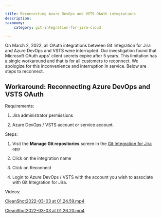 ```yaml
---

title: Reconnecting Azure DevOps and VSTS OAuth integrations
description:
taxonomy:
    category: git-integration-for-jira-cloud

---
```

On March 2, 2022, all OAuth integrations between Git Integration for Jira and Azure DevOps and VSTS were interrupted. Our investigation found that Microsoft OAuth apps' client secrets expire after 5 years. This limitation has a single workaround and that is for all customers to reconnect. We apologize for this inconvenience and interruption in service. Below are steps to reconnect.

## Workaround: Reconnecting Azure DevOps and VSTS OAuth

Requirements:

1.  Jira administrator permissions

2.  Azure DevOps / VSTS account or service account.


Steps:

1.  Visit the **Manage Git repositories** screen in the [Git Integration for Jira](https://marketplace.atlassian.com/apps/4984/git-integration-for-jira?hosting=cloud&tab=overview) app

2.  Click on the integration name

3.  Click on Reconnect

4.  Login to Azure DevOps / VSTS with the account you wish to associate with Git Integration for Jira.


Videos:

[CleanShot2022-03-03 at 01.24.59.mp4](/wiki/download/attachments/2079686657/CleanShot2022-03-03%20at%2001.24.59.mp4?version=1&modificationDate=1646288892990&cacheVersion=1&api=v2&width=210)

[CleanShot2022-03-03 at 01.26.20.mp4](/wiki/download/attachments/2079686657/CleanShot2022-03-03%20at%2001.26.20.mp4?version=1&modificationDate=1646288879632&cacheVersion=1&api=v2&width=210)